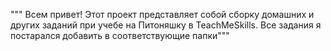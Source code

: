 """ Всем привет! Этот проект представляет собой
 сборку домашних и других заданий при учебе на Питоняшку в TeachMeSkills.
  Все задания я постарался добавить в соответствующие папки"""
